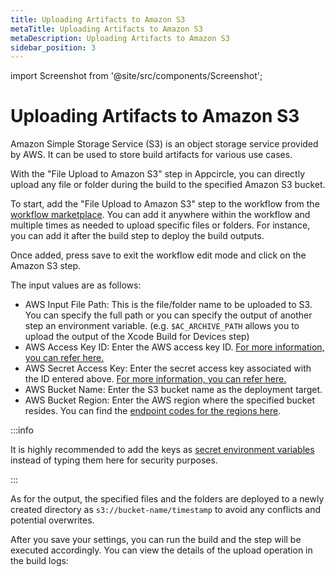 ```yaml
---
title: Uploading Artifacts to Amazon S3
metaTitle: Uploading Artifacts to Amazon S3
metaDescription: Uploading Artifacts to Amazon S3
sidebar_position: 3
---
```


import Screenshot from '@site/src/components/Screenshot';

# Uploading Artifacts to Amazon S3

Amazon Simple Storage Service (S3) is an object storage service provided by AWS. It can be used to store build artifacts for various use cases.

With the "File Upload to Amazon S3" step in Appcircle, you can directly upload any file or folder during the build to the specified Amazon S3 bucket.

To start, add the "File Upload to Amazon S3" step to the workflow from the [workflow marketplace](/workflows/index.md#workflow-marketplace). You can add it anywhere within the workflow and multiple times as needed to upload specific files or folders. For instance, you can add it after the build step to deploy the build outputs.

<Screenshot url='https://cdn.appcircle.io/docs/assets/s3-workflow-ios.png' />

Once added, press save to exit the workflow edit mode and click on the Amazon S3 step.

The input values are as follows:

- AWS Input File Path: This is the file/folder name to be uploaded to S3. You can specify the full path or you can specify the output of another step an environment variable. (e.g. `$AC_ARCHIVE_PATH` allows you to upload the output of the Xcode Build for Devices step)
- AWS Access Key ID: Enter the AWS access key ID. [For more information, you can refer here.](https://docs.aws.amazon.com/general/latest/gr/aws-sec-cred-types.html#access-keys-and-secret-access-keys)
- AWS Secret Access Key: Enter the secret access key associated with the ID entered above. [For more information, you can refer here.](https://docs.aws.amazon.com/general/latest/gr/aws-sec-cred-types.html#access-keys-and-secret-access-keys)
- AWS Bucket Name: Enter the S3 bucket name as the deployment target.
- AWS Bucket Region: Enter the AWS region where the specified bucket resides. You can find the [endpoint codes for the regions here](https://docs.aws.amazon.com/general/latest/gr/rande.html#regional-endpoints).

:::info

It is highly recommended to add the keys as [secret environment variables](/environment-variables/managing-variables) instead of typing them here for security purposes.

:::

As for the output, the specified files and the folders are deployed to a newly created directory as `s3://bucket-name/timestamp` to avoid any conflicts and potential overwrites.

<Screenshot url='https://cdn.appcircle.io/docs/assets/s3-workflow-details.png' />

After you save your settings, you can run the build and the step will be executed accordingly. You can view the details of the upload operation in the build logs:

<Screenshot url='https://cdn.appcircle.io/docs/assets/s3-workflow-ios-upload.png' />
